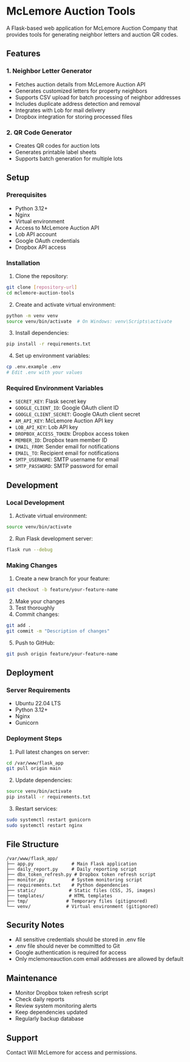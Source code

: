 # McLemore Auction Tools

A Flask-based web application for McLemore Auction Company that provides tools for generating neighbor letters and auction QR codes.

## Features

### 1. Neighbor Letter Generator
- Fetches auction details from McLemore Auction API
- Generates customized letters for property neighbors
- Supports CSV upload for batch processing of neighbor addresses
- Includes duplicate address detection and removal
- Integrates with Lob for mail delivery
- Dropbox integration for storing processed files

### 2. QR Code Generator
- Creates QR codes for auction lots
- Generates printable label sheets
- Supports batch generation for multiple lots

## Setup

### Prerequisites
- Python 3.12+
- Nginx
- Virtual environment
- Access to McLemore Auction API
- Lob API account
- Google OAuth credentials
- Dropbox API access

### Installation

1. Clone the repository:
```bash
git clone [repository-url]
cd mclemore-auction-tools
```

2. Create and activate virtual environment:
```bash
python -m venv venv
source venv/bin/activate  # On Windows: venv\Scripts\activate
```

3. Install dependencies:
```bash
pip install -r requirements.txt
```

4. Set up environment variables:
```bash
cp .env.example .env
# Edit .env with your values
```

### Required Environment Variables

- `SECRET_KEY`: Flask secret key
- `GOOGLE_CLIENT_ID`: Google OAuth client ID
- `GOOGLE_CLIENT_SECRET`: Google OAuth client secret
- `AM_API_KEY`: McLemore Auction API key
- `LOB_API_KEY`: Lob API key
- `DROPBOX_ACCESS_TOKEN`: Dropbox access token
- `MEMBER_ID`: Dropbox team member ID
- `EMAIL_FROM`: Sender email for notifications
- `EMAIL_TO`: Recipient email for notifications
- `SMTP_USERNAME`: SMTP username for email
- `SMTP_PASSWORD`: SMTP password for email

## Development

### Local Development
1. Activate virtual environment:
```bash
source venv/bin/activate
```

2. Run Flask development server:
```bash
flask run --debug
```

### Making Changes
1. Create a new branch for your feature:
```bash
git checkout -b feature/your-feature-name
```

2. Make your changes
3. Test thoroughly
4. Commit changes:
```bash
git add .
git commit -m "Description of changes"
```

5. Push to GitHub:
```bash
git push origin feature/your-feature-name
```

## Deployment

### Server Requirements
- Ubuntu 22.04 LTS
- Python 3.12+
- Nginx
- Gunicorn

### Deployment Steps
1. Pull latest changes on server:
```bash
cd /var/www/flask_app
git pull origin main
```

2. Update dependencies:
```bash
source venv/bin/activate
pip install -r requirements.txt
```

3. Restart services:
```bash
sudo systemctl restart gunicorn
sudo systemctl restart nginx
```

## File Structure
```
/var/www/flask_app/
├── app.py              # Main Flask application
├── daily_report.py     # Daily reporting script
├── dbx_token_refresh.py # Dropbox token refresh script
├── monitor.py          # System monitoring script
├── requirements.txt    # Python dependencies
├── static/            # Static files (CSS, JS, images)
├── templates/         # HTML templates
├── tmp/              # Temporary files (gitignored)
└── venv/             # Virtual environment (gitignored)
```

## Security Notes
- All sensitive credentials should be stored in .env file
- .env file should never be committed to Git
- Google authentication is required for access
- Only mclemoreauction.com email addresses are allowed by default

## Maintenance
- Monitor Dropbox token refresh script
- Check daily reports
- Review system monitoring alerts
- Keep dependencies updated
- Regularly backup database

## Support
Contact Will McLemore for access and permissions.
